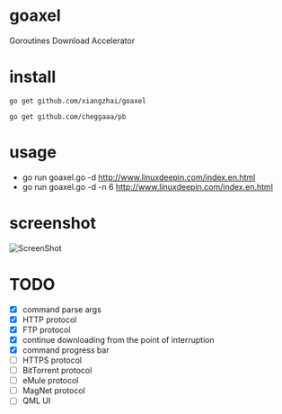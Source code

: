 goaxel
======
Goroutines Download Accelerator

install 
=======
```
go get github.com/xiangzhai/goaxel 

go get github.com/cheggaaa/pb
```

usage 
=====
* go run goaxel.go -d http://www.linuxdeepin.com/index.en.html 
* go run goaxel.go -d -n 6 http://www.linuxdeepin.com/index.en.html

screenshot 
==========
![ScreenShot](https://raw.github.com/xiangzhai/goaxel/master/doc/console.png)

TODO 
====
- [x] command parse args
- [x] HTTP protocol
- [x] FTP protocol
- [x] continue downloading from the point of interruption
- [x] command progress bar
- [ ] HTTPS protocol
- [ ] BitTorrent protocol
- [ ] eMule protocol
- [ ] MagNet protocol
- [ ] QML UI
